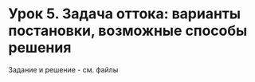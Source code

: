 # Урок 5. Задача оттока: варианты постановки, возможные способы решения

Задание и решение - см. файлы
